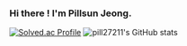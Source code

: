 ### Hi there ! I'm Pillsun Jeong.


[![Solved.ac Profile](http://mazassumnida.wtf/api/v2/generate_badge?boj=pill27211)](https://solved.ac/pill27211/)
![pill27211's GitHub stats](https://github-readme-stats.vercel.app/api?username=pill27211&show_icons=true&theme=radical)
